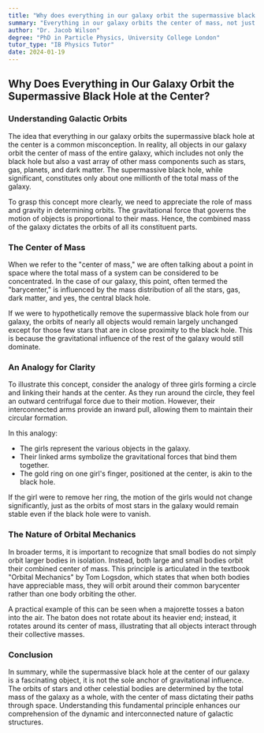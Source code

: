 ```yaml
---
title: "Why does everything in our galaxy orbit the supermassive black hole at the center?"
summary: "Everything in our galaxy orbits the center of mass, not just the supermassive black hole. The black hole is only a tiny fraction of the galaxy's total mass, and its removal wouldn't significantly affect galactic orbits."
author: "Dr. Jacob Wilson"
degree: "PhD in Particle Physics, University College London"
tutor_type: "IB Physics Tutor"
date: 2024-01-19
---
```


## Why Does Everything in Our Galaxy Orbit the Supermassive Black Hole at the Center?

### Understanding Galactic Orbits

The idea that everything in our galaxy orbits the supermassive black hole at the center is a common misconception. In reality, all objects in our galaxy orbit the center of mass of the entire galaxy, which includes not only the black hole but also a vast array of other mass components such as stars, gas, planets, and dark matter. The supermassive black hole, while significant, constitutes only about one millionth of the total mass of the galaxy.

To grasp this concept more clearly, we need to appreciate the role of mass and gravity in determining orbits. The gravitational force that governs the motion of objects is proportional to their mass. Hence, the combined mass of the galaxy dictates the orbits of all its constituent parts.

### The Center of Mass

When we refer to the "center of mass," we are often talking about a point in space where the total mass of a system can be considered to be concentrated. In the case of our galaxy, this point, often termed the "barycenter," is influenced by the mass distribution of all the stars, gas, dark matter, and yes, the central black hole.

If we were to hypothetically remove the supermassive black hole from our galaxy, the orbits of nearly all objects would remain largely unchanged except for those few stars that are in close proximity to the black hole. This is because the gravitational influence of the rest of the galaxy would still dominate.

### An Analogy for Clarity

To illustrate this concept, consider the analogy of three girls forming a circle and linking their hands at the center. As they run around the circle, they feel an outward centrifugal force due to their motion. However, their interconnected arms provide an inward pull, allowing them to maintain their circular formation. 

In this analogy:
- The girls represent the various objects in the galaxy.
- Their linked arms symbolize the gravitational forces that bind them together.
- The gold ring on one girl's finger, positioned at the center, is akin to the black hole.

If the girl were to remove her ring, the motion of the girls would not change significantly, just as the orbits of most stars in the galaxy would remain stable even if the black hole were to vanish.

### The Nature of Orbital Mechanics

In broader terms, it is important to recognize that small bodies do not simply orbit larger bodies in isolation. Instead, both large and small bodies orbit their combined center of mass. This principle is articulated in the textbook "Orbital Mechanics" by Tom Logsdon, which states that when both bodies have appreciable mass, they will orbit around their common barycenter rather than one body orbiting the other.

A practical example of this can be seen when a majorette tosses a baton into the air. The baton does not rotate about its heavier end; instead, it rotates around its center of mass, illustrating that all objects interact through their collective masses.

### Conclusion

In summary, while the supermassive black hole at the center of our galaxy is a fascinating object, it is not the sole anchor of gravitational influence. The orbits of stars and other celestial bodies are determined by the total mass of the galaxy as a whole, with the center of mass dictating their paths through space. Understanding this fundamental principle enhances our comprehension of the dynamic and interconnected nature of galactic structures.
    